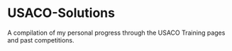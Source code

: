 # USACO-Solutions
A compilation of my personal progress through the USACO Training pages and past competitions.
